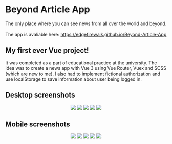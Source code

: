 # Beyond Article App
The only place where you can see news from all over the world and beyond.<br>
<br>
The app is avaliable here: https://edgefirewalk.github.io/Beyond-Article-App

## My first ever Vue project!
It was completed as a part of educational practice at the university. The idea was to create a news app with Vue 3 using Vue Router, Vuex and SCSS (which are new to me). I also had to implement fictional authorization and use localStorage to save information about user being logged in.

## Desktop screenshots
<p align="center">
  <img src="https://github.com/EdgeFirewalk/Beyond-Article-App/assets/64972579/4bc8add1-faed-4ae3-afbb-53332b68ef33">
  <img src="https://github.com/EdgeFirewalk/Beyond-Article-App/assets/64972579/d3890a03-ad83-4163-a171-714a925c68c8">
  <img src="https://github.com/EdgeFirewalk/Beyond-Article-App/assets/64972579/45fc703f-4d1e-4863-b06a-451dd572229e">
  <img src="https://github.com/EdgeFirewalk/Beyond-Article-App/assets/64972579/4c3a09fe-9c34-48d6-9abd-26c921345c8b">
  <img src="https://github.com/EdgeFirewalk/Beyond-Article-App/assets/64972579/3ac72861-8dc4-4c44-9600-e586aef42e15">
</p>

## Mobile screenshots
<p align="center">
  <img src="https://github.com/EdgeFirewalk/Beyond-Article-App/assets/64972579/6f925ac2-207f-4796-b18b-38e1294483e3">
  <img src="https://github.com/EdgeFirewalk/Beyond-Article-App/assets/64972579/67832080-2542-44b0-800d-603a7e4811ee">
  <img src="https://github.com/EdgeFirewalk/Beyond-Article-App/assets/64972579/8048724d-b4c4-41bd-94c2-64be7d25910f">
  <img src="https://github.com/EdgeFirewalk/Beyond-Article-App/assets/64972579/b5623c9d-b84f-4d3d-9cf2-b0f30608741f">
  <img src="https://github.com/EdgeFirewalk/Beyond-Article-App/assets/64972579/141b2470-e71e-483a-976b-a7385aa598e5">
</p>
